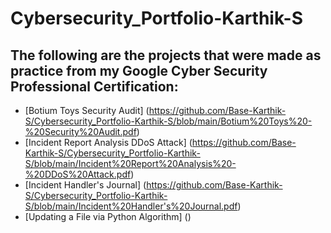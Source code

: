 # Cybersecurity_Portfolio-Karthik-S

## The following are the projects that were made as practice from my Google Cyber Security Professional Certification:

- [Botium Toys Security Audit] (https://github.com/Base-Karthik-S/Cybersecurity_Portfolio-Karthik-S/blob/main/Botium%20Toys%20-%20Security%20Audit.pdf)
- [Incident Report Analysis DDoS Attack] (https://github.com/Base-Karthik-S/Cybersecurity_Portfolio-Karthik-S/blob/main/Incident%20Report%20Analysis%20-%20DDoS%20Attack.pdf)
- [Incident Handler's Journal] (https://github.com/Base-Karthik-S/Cybersecurity_Portfolio-Karthik-S/blob/main/Incident%20Handler's%20Journal.pdf)
- [Updating a File via Python Algorithm] ()
